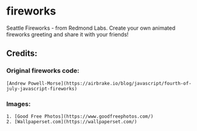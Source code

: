 # fireworks
Seattle Fireworks - from Redmond Labs. Create your own animated fireworks greeting and share it with your friends!

## Credits:
  ### Original fireworks code: 
    [Andrew Powell-Morse](https://airbrake.io/blog/javascript/fourth-of-july-javascript-fireworks)
  
  ### Images:
    1. [Good Free Photos](https://www.goodfreephotos.com/)
    2. [Wallpaperset.com](https://wallpaperset.com/)
    